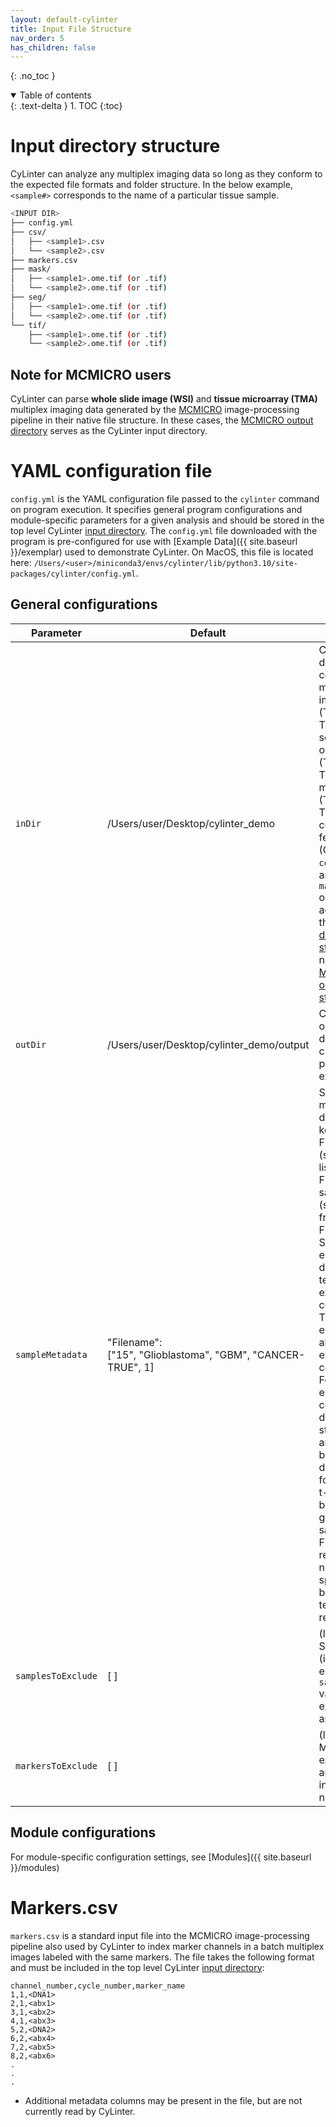 ```yaml
---
layout: default-cylinter
title: Input File Structure
nav_order: 5
has_children: false
---
```


{: .no_toc }

<details open markdown="block">
  <summary>
    Table of contents
  </summary>
  {: .text-delta }
1. TOC
{:toc}
</details>

# Input directory structure

CyLinter can analyze any multiplex imaging data so long as they conform to the expected file formats and folder structure. In the below example, `<sample#>` corresponds to the name of a particular tissue sample.

``` bash
<INPUT DIR>
├── config.yml
├── csv/
│   ├── <sample1>.csv
│   └── <sample2>.csv
├── markers.csv
├── mask/
│   ├── <sample1>.ome.tif (or .tif)
│   └── <sample2>.ome.tif (or .tif)
├── seg/
│   ├── <sample1>.ome.tif (or .tif)
│   └── <sample2>.ome.tif (or .tif)
└── tif/
    ├── <sample1>.ome.tif (or .tif)
    └── <sample2>.ome.tif (or .tif)
```

## Note for MCMICRO users
CyLinter can parse **whole slide image (WSI)** and **tissue microarray (TMA)** multiplex imaging data generated by the [MCMICRO](https://mcmicro.org) image-processing pipeline in their native file structure. In these cases, the [MCMICRO output directory](https://mcmicro.org/io.html#directory-structure) serves as the CyLinter input directory. 


# YAML configuration file

`config.yml` is the YAML configuration file passed to the `cylinter` command on program execution. It specifies general program configurations and module-specific parameters for a given analysis and should be stored in the top level CyLinter [input directory](#input-directory-structure). The `config.yml` file downloaded with the program is pre-configured for use with [Example Data]({{ site.baseurl }}/exemplar) used to demonstrate CyLinter. On MacOS, this file is located here: `/Users/<user>/miniconda3/envs/cylinter/lib/python3.10/site-packages/cylinter/config.yml`.

## General configurations

| Parameter | Default | Description |
| --- | --- | --- |
| `inDir` | /Users/user/Desktop/cylinter_demo | CyLinter input directory; contains multi-channel image files (TIFF/OME-TIFF), segmentation outline files (TIFF/OME-TIFF), cell ID masks (TIFF/OME-TIFF), single-cell spatial feature tables (CSV), `config.yml`, and `markers.csv` organized according to the [input directory structure](#input-directory-structure) or as native [MCMICRO output structure](https://mcmicro.org/io.html#directory-structure). |
| `outDir` | /Users/user/Desktop/cylinter_demo/output | CyLinter output directory path; created on program execution. |
| `sampleMetadata` | "Filename": <br />  ["15", "Glioblastoma", "GBM", "CANCER-TRUE", 1] | Sample metadata dictionary: keys = Filenames (str); values = list of strings. First elements: sample names (str, may differ from Filename). Second elements: descriptive text of experimental condition (str). Third elements: abbreviation of experimental condition (str). Fourth elements: comma-delimited string of arbitrary binary declarations for computing t-statistics between two groups of samples (str). Fifth elements: replicate number specifying biological or technical replicates (int). |
| `samplesToExclude` | [ ] | (list of strs) Sample names (i.e., first elements in `sampleMetadata` values) to exclude from analysis. |
| `markersToExclude` | [ ] | (list of strs) Markers to exclude from analysis (not including nuclear dyes). |

## Module configurations
For module-specific configuration settings, see [Modules]({{ site.baseurl }}/modules)


# Markers.csv
`markers.csv` is a standard input file into the MCMICRO image-processing pipeline also used by CyLinter to index marker channels in a batch multiplex images labeled with the same markers. The file takes the following format and must be included in the top level CyLinter [input directory](#input-directory-structure):

```
channel_number,cycle_number,marker_name
1,1,<DNA1>
2,1,<abx1>
3,1,<abx2>
4,1,<abx3>
5,2,<DNA2>
6,2,<abx4>
7,2,<abx5>
8,2,<abx6>
.
.
.
```
* Additional metadata columns may be present in the file, but are not currently read by CyLinter.
